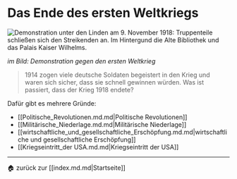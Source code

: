 # Das Ende des ersten Weltkriegs

![Demonstration unter den Linden am 9. November 1918: Truppenteile schließen sich den Streikenden an. Im Hintergund die Alte Bibliothek und das Palais Kaiser Wilhelms.](https://www.bpb.de/cache/images/5/157615_original.jpg?B300C)

*im Bild: Demonstration gegen den ersten Weltkrieg*

>1914 zogen viele deutsche Soldaten begeistert in den Krieg und waren sich sicher, dass sie schnell gewinnen würden. Was ist passiert, dass der Krieg 1918 endete?

Dafür gibt es mehrere Gründe: 

- [[Politische_Revolutionen.md.md|Politische Revolutionen]]
- [[Militärische_Niederlage.md.md|Militärische Niederlage]]
- [[wirtschaftliche_und_gesellschaftliche_Erschöpfung.md.md|wirtschaftliche und gesellschaftliche Erschöpfung]]
- [[Kriegseintritt_der USA.md.md|Kriegseintritt der USA]]


---

🏠 zurück zur [[index.md.md|Startseite]]

